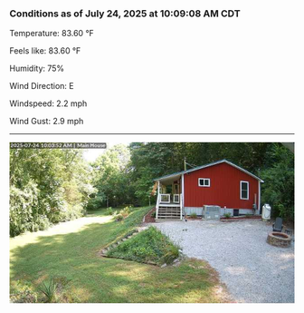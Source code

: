 ### Conditions as of July 24, 2025 at 10:09:08 AM CDT 

Temperature: 83.60 &deg;F

Feels like: 83.60 &deg;F

Humidity: 75%

Wind Direction: E

Windspeed: 2.2 mph

Wind Gust: 2.9 mph

---

<img src="./images/latest.jpeg"/>


